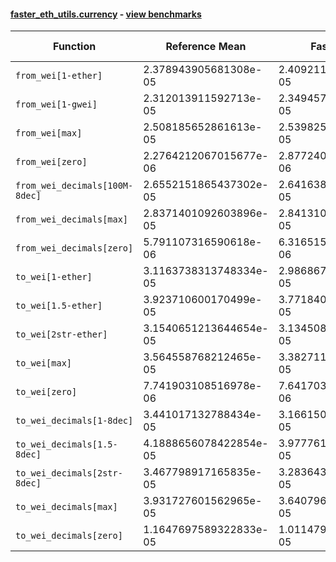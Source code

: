 #### [faster_eth_utils.currency](https://github.com/BobTheBuidler/faster-eth-utils/blob/strict-dunder-typing/faster_eth_utils/currency.py) - [view benchmarks](https://github.com/BobTheBuidler/faster-eth-utils/blob/strict-dunder-typing/benchmarks/test_currency_benchmarks.py)

| Function | Reference Mean | Faster Mean | % Change | Speedup (%) | x Faster | Faster |
|----------|---------------|-------------|----------|-------------|----------|--------|
| `from_wei[1-ether]` | 2.378943905681308e-05 | 2.4092112658980153e-05 | -1.27% | -1.26% | 0.99x | ❌ |
| `from_wei[1-gwei]` | 2.312013911592713e-05 | 2.3494577640376428e-05 | -1.62% | -1.59% | 0.98x | ❌ |
| `from_wei[max]` | 2.508185652861613e-05 | 2.5398254848047928e-05 | -1.26% | -1.25% | 0.99x | ❌ |
| `from_wei[zero]` | 2.2764212067015677e-06 | 2.877240323414137e-06 | -26.39% | -20.88% | 0.79x | ❌ |
| `from_wei_decimals[100M-8dec]` | 2.6552151865437302e-05 | 2.641638876554083e-05 | 0.51% | 0.51% | 1.01x | ✅ |
| `from_wei_decimals[max]` | 2.8371401092603896e-05 | 2.841310563570227e-05 | -0.15% | -0.15% | 1.00x | ❌ |
| `from_wei_decimals[zero]` | 5.791107316590618e-06 | 6.316515729822713e-06 | -9.07% | -8.32% | 0.92x | ❌ |
| `to_wei[1-ether]` | 3.1163738313748334e-05 | 2.986867178347812e-05 | 4.16% | 4.34% | 1.04x | ✅ |
| `to_wei[1.5-ether]` | 3.923710600170499e-05 | 3.7718400749613094e-05 | 3.87% | 4.03% | 1.04x | ✅ |
| `to_wei[2str-ether]` | 3.1540651213644654e-05 | 3.1345080541793374e-05 | 0.62% | 0.62% | 1.01x | ✅ |
| `to_wei[max]` | 3.564558768212465e-05 | 3.3827117707819294e-05 | 5.10% | 5.38% | 1.05x | ✅ |
| `to_wei[zero]` | 7.741903108516978e-06 | 7.641703842986623e-06 | 1.29% | 1.31% | 1.01x | ✅ |
| `to_wei_decimals[1-8dec]` | 3.441017132788434e-05 | 3.1661502117869595e-05 | 7.99% | 8.68% | 1.09x | ✅ |
| `to_wei_decimals[1.5-8dec]` | 4.1888656078422854e-05 | 3.977761588199296e-05 | 5.04% | 5.31% | 1.05x | ✅ |
| `to_wei_decimals[2str-8dec]` | 3.467798917165835e-05 | 3.2836436310578184e-05 | 5.31% | 5.61% | 1.06x | ✅ |
| `to_wei_decimals[max]` | 3.931727601562965e-05 | 3.6407962897894176e-05 | 7.40% | 7.99% | 1.08x | ✅ |
| `to_wei_decimals[zero]` | 1.1647697589322833e-05 | 1.0114791952170673e-05 | 13.16% | 15.16% | 1.15x | ✅ |
